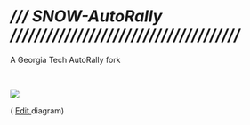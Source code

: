 # _/// SNOW-AutoRally //////////////////////////////////////_

A Georgia Tech AutoRally fork  


<br>
<p>
<a href="https://viewer.diagrams.net/?target=blank&highlight=0000ff&edit=_blank&layers=1&nav=1&title=Georgia_Tech_AutoRally_v1.drawio#Uhttps%3A%2F%2Fraw.githubusercontent.com%2FRedLeader962%2Fautorally%2FSNOW-melodic-devel%2Fdrawio%2FGeorgia_Tech_AutoRally_v1.drawio">
<img src="drawio/dockerized_snow_plan.svg">
</a>
</p>
<p>
( <a href="https://app.diagrams.net/?mode=github#HRedLeader962%2Fautorally%2FSNOW-melodic-devel%2Fdrawio%2FGeorgia_Tech_AutoRally_v1.drawio" target="_blank" rel="noopener noreferrer">Edit
</a>
diagram)
</p>
<br>